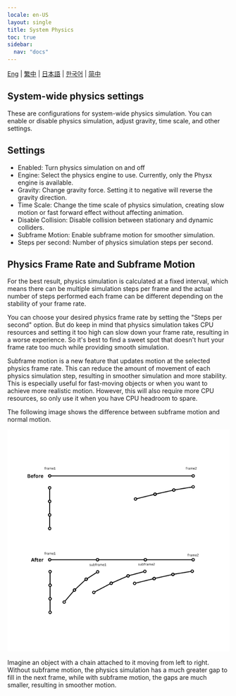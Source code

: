 ```yaml
---
locale: en-US
layout: single
title: System Physics
toc: true
sidebar:
  nav: "docs"
---
```

[Eng](/dancexr/features/system_physics) | [繁中](/tw/dancexr/features/system_physics) | [日本語](/jp/dancexr/features/system_physics) | [한국어](/kr/dancexr/features/system_physics) | [简中](/zh/dancexr/features/system_physics)


## System-wide physics settings

These are configurations for system-wide physics simulation. You can enable or disable physics simulation, adjust gravity, time scale, and other settings.

## Settings

- Enabled: Turn physics simulation on and off
- Engine: Select the physics engine to use. Currently, only the Physx engine is available.
- Gravity: Change gravity force. Setting it to negative will reverse the gravity direction.
- Time Scale: Change the time scale of physics simulation, creating slow motion or fast forward effect without affecting animation.
- Disable Collision: Disable collision between stationary and dynamic colliders.
- Subframe Motion: Enable subframe motion for smoother simulation.
- Steps per second: Number of physics simulation steps per second.

## Physics Frame Rate and Subframe Motion <a id="subframe"></a>

For the best result, physics simulation is calculated at a fixed interval, which means there can be multiple simulation steps per frame and the actual number of steps performed each frame can be different depending on the stability of your frame rate.

You can choose your desired physics frame rate by setting the "Steps per second" option. But do keep in mind that physics simulation takes CPU resources and setting it too high can slow down your frame rate, resulting in a worse experience. So it's best to find a sweet spot that doesn't hurt your frame rate too much while providing smooth simulation.

Subframe motion is a new feature that updates motion at the selected physics frame rate. This can reduce the amount of movement of each physics simulation step, resulting in smoother simulation and more stability. This is especially useful for fast-moving objects or when you want to achieve more realistic motion. However, this will also require more CPU resources, so only use it when you have CPU headroom to spare.

The following image shows the difference between subframe motion and normal motion.

![Subframe Demo](/images/subframe640.png)

Imagine an object with a chain attached to it moving from left to right. Without subframe motion, the physics simulation has a much greater gap to fill in the next frame, while with subframe motion, the gaps are much smaller, resulting in smoother motion.